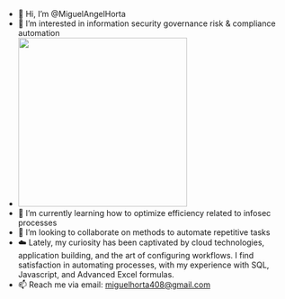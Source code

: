 - 👋 Hi, I’m @MiguelAngelHorta
- 👀 I’m interested in information security governance risk & compliance automation
- <img src="https://github.com/MiguelAngelHorta/MiguelAngelHorta/blob/main/assets/106134627/da0e1b06-fa13-40d0-bb22-702047a14376.jpg" width="300">
- 🌱 I’m currently learning how to optimize efficiency related to infosec processes
- 💞️ I’m looking to collaborate on methods to automate repetitive tasks
- ☁️ Lately, my curiosity has been captivated by cloud technologies, application building, and the art of configuring workflows. I find satisfaction in automating processes, with my experience with SQL, Javascript, and Advanced Excel formulas.
- 📫 Reach me via email: miguelhorta408@gmail.com

<!---
MiguelAngelHorta/MiguelAngelHorta is a ✨ special ✨ repository because its `README.md` (this file) appears on your GitHub profile.
You can click the Preview link to take a look at your changes.
--->
